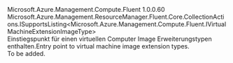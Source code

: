 <Type Name="IVirtualMachineExtensionImageTypes" FullName="Microsoft.Azure.Management.Compute.Fluent.IVirtualMachineExtensionImageTypes">
  <TypeSignature Language="C#" Value="public interface IVirtualMachineExtensionImageTypes : Microsoft.Azure.Management.ResourceManager.Fluent.Core.CollectionActions.ISupportsListing&lt;Microsoft.Azure.Management.Compute.Fluent.IVirtualMachineExtensionImageType&gt;" />
  <TypeSignature Language="ILAsm" Value=".class public interface auto ansi abstract IVirtualMachineExtensionImageTypes implements class Microsoft.Azure.Management.ResourceManager.Fluent.Core.CollectionActions.ISupportsListing`1&lt;class Microsoft.Azure.Management.Compute.Fluent.IVirtualMachineExtensionImageType&gt;" />
  <TypeSignature Language="DocId" Value="T:Microsoft.Azure.Management.Compute.Fluent.IVirtualMachineExtensionImageTypes" />
  <TypeSignature Language="VB.NET" Value="Public Interface IVirtualMachineExtensionImageTypes&#xA;Implements ISupportsListing(Of IVirtualMachineExtensionImageType)" />
  <TypeSignature Language="F#" Value="type IVirtualMachineExtensionImageTypes = interface&#xA;    interface ISupportsListing&lt;IVirtualMachineExtensionImageType&gt;" />
  <AssemblyInfo>
    <AssemblyName>Microsoft.Azure.Management.Compute.Fluent</AssemblyName>
    <AssemblyVersion>1.0.0.60</AssemblyVersion>
  </AssemblyInfo>
  <Interfaces>
    <Interface>
      <InterfaceName>Microsoft.Azure.Management.ResourceManager.Fluent.Core.CollectionActions.ISupportsListing&lt;Microsoft.Azure.Management.Compute.Fluent.IVirtualMachineExtensionImageType&gt;</InterfaceName>
    </Interface>
  </Interfaces>
  <Docs>
    <summary>
            <span data-ttu-id="ac511-101">Einstiegspunkt für einen virtuellen Computer Image Erweiterungstypen enthalten.</span><span class="sxs-lookup"><span data-stu-id="ac511-101">Entry point to virtual machine image extension types.</span></span>
            </summary>
    <remarks>To be added.</remarks>
  </Docs>
  <Members />
</Type>